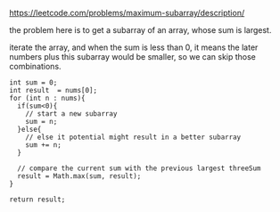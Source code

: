 https://leetcode.com/problems/maximum-subarray/description/

the problem here is to get a subarray of an array, whose sum is largest.

iterate the array, and when the sum is less than 0, it means the later numbers plus this subarray would be smaller, so we can skip those combinations.

```
int sum = 0;
int result  = nums[0];
for (int n : nums){
  if(sum<0){
    // start a new subarray
    sum = n;
  }else{
    // else it potential might result in a better subarray
    sum += n;
  }

  // compare the current sum with the previous largest threeSum
  result = Math.max(sum, result);
}

return result;
```
